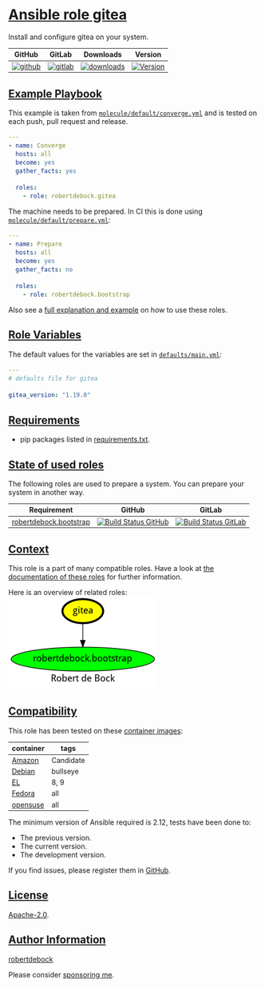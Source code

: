 # [Ansible role gitea](#gitea)

Install and configure gitea on your system.

|GitHub|GitLab|Downloads|Version|
|------|------|---------|-------|
|[![github](https://github.com/robertdebock/ansible-role-gitea/workflows/Ansible%20Molecule/badge.svg)](https://github.com/robertdebock/ansible-role-gitea/actions)|[![gitlab](https://gitlab.com/robertdebock-iac/ansible-role-gitea/badges/master/pipeline.svg)](https://gitlab.com/robertdebock-iac/ansible-role-gitea)|[![downloads](https://img.shields.io/ansible/role/d/24501)](https://galaxy.ansible.com/robertdebock/gitea)|[![Version](https://img.shields.io/github/release/robertdebock/ansible-role-gitea.svg)](https://github.com/robertdebock/ansible-role-gitea/releases/)|

## [Example Playbook](#example-playbook)

This example is taken from [`molecule/default/converge.yml`](https://github.com/robertdebock/ansible-role-gitea/blob/master/molecule/default/converge.yml) and is tested on each push, pull request and release.

```yaml
---
- name: Converge
  hosts: all
  become: yes
  gather_facts: yes

  roles:
    - role: robertdebock.gitea
```

The machine needs to be prepared. In CI this is done using [`molecule/default/prepare.yml`](https://github.com/robertdebock/ansible-role-gitea/blob/master/molecule/default/prepare.yml):

```yaml
---
- name: Prepare
  hosts: all
  become: yes
  gather_facts: no

  roles:
    - role: robertdebock.bootstrap
```

Also see a [full explanation and example](https://robertdebock.nl/how-to-use-these-roles.html) on how to use these roles.

## [Role Variables](#role-variables)

The default values for the variables are set in [`defaults/main.yml`](https://github.com/robertdebock/ansible-role-gitea/blob/master/defaults/main.yml):

```yaml
---
# defaults file for gitea

gitea_version: "1.19.0"
```

## [Requirements](#requirements)

- pip packages listed in [requirements.txt](https://github.com/robertdebock/ansible-role-gitea/blob/master/requirements.txt).

## [State of used roles](#state-of-used-roles)

The following roles are used to prepare a system. You can prepare your system in another way.

| Requirement | GitHub | GitLab |
|-------------|--------|--------|
|[robertdebock.bootstrap](https://galaxy.ansible.com/robertdebock/bootstrap)|[![Build Status GitHub](https://github.com/robertdebock/ansible-role-bootstrap/workflows/Ansible%20Molecule/badge.svg)](https://github.com/robertdebock/ansible-role-bootstrap/actions)|[![Build Status GitLab](https://gitlab.com/robertdebock-iac/ansible-role-bootstrap/badges/master/pipeline.svg)](https://gitlab.com/robertdebock-iac/ansible-role-bootstrap)|

## [Context](#context)

This role is a part of many compatible roles. Have a look at [the documentation of these roles](https://robertdebock.nl/) for further information.

Here is an overview of related roles:
![dependencies](https://raw.githubusercontent.com/robertdebock/ansible-role-gitea/png/requirements.png "Dependencies")

## [Compatibility](#compatibility)

This role has been tested on these [container images](https://hub.docker.com/u/robertdebock):

|container|tags|
|---------|----|
|[Amazon](https://hub.docker.com/r/robertdebock/amazonlinux)|Candidate|
|[Debian](https://hub.docker.com/r/robertdebock/debian)|bullseye|
|[EL](https://hub.docker.com/r/robertdebock/enterpriselinux)|8, 9|
|[Fedora](https://hub.docker.com/r/robertdebock/fedora/)|all|
|[opensuse](https://hub.docker.com/r/robertdebock/opensuse)|all|

The minimum version of Ansible required is 2.12, tests have been done to:

- The previous version.
- The current version.
- The development version.

If you find issues, please register them in [GitHub](https://github.com/robertdebock/ansible-role-gitea/issues).

## [License](#license)

[Apache-2.0](https://github.com/robertdebock/ansible-role-gitea/blob/master/LICENSE).

## [Author Information](#author-information)

[robertdebock](https://robertdebock.nl/)

Please consider [sponsoring me](https://github.com/sponsors/robertdebock).

